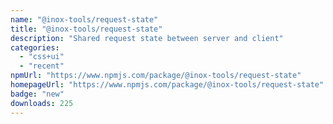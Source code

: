 ```yaml
---
name: "@inox-tools/request-state"
title: "@inox-tools/request-state"
description: "Shared request state between server and client"
categories:
  - "css+ui"
  - "recent"
npmUrl: "https://www.npmjs.com/package/@inox-tools/request-state"
homepageUrl: "https://www.npmjs.com/package/@inox-tools/request-state"
badge: "new"
downloads: 225
---
```

